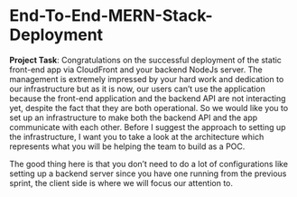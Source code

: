 # End-To-End-MERN-Stack-Deployment
**Project Task**: Congratulations on the successful deployment of the static front-end app via CloudFront and your backend NodeJs server. The management is extremely impressed by your hard work and dedication to our infrastructure but as it is now, our users can’t use the application because the front-end application and the backend API are not interacting yet, despite the fact that they are both operational. So we would like you to set up an infrastructure to make both the backend API and the app communicate with each other. Before I suggest the approach to setting up the infrastructure, I want you to take a look at the architecture which represents what you will be helping the team to build as a POC.

The good thing here is that you don’t need to do a lot of configurations like setting up a backend server since you have one running from the previous sprint, the client side is where we will focus our attention to. 
